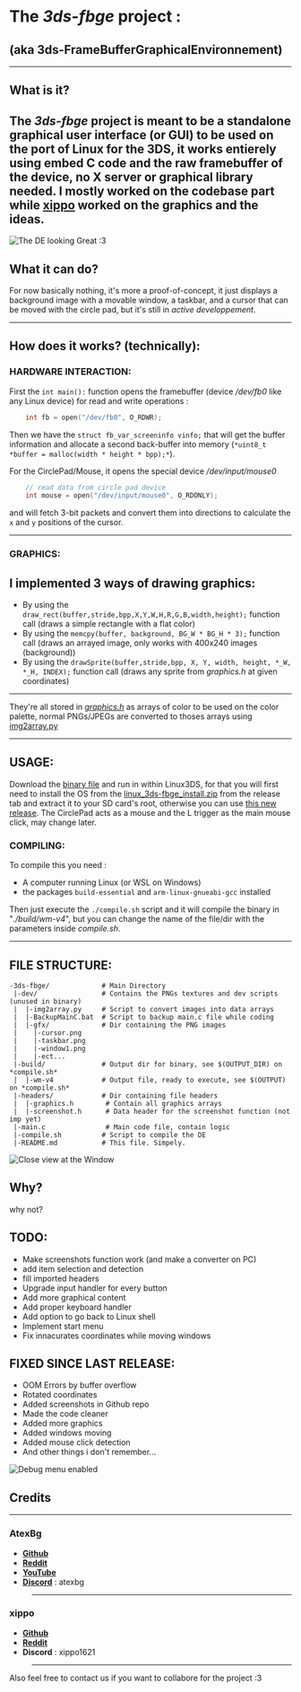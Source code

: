 # The *3ds-fbge* project :
## (aka 3ds-FrameBufferGraphicalEnvironnement)

-------------------------------------------------
## What is it?

The *3ds-fbge* project is meant to be a standalone graphical user interface (or GUI) to be used on the port of Linux for the 3DS, it works entierely using embed C code and the raw framebuffer of the device, no X server or graphical library needed.
I mostly worked on the codebase part while [xippo](https://github.com/AtexBg/3ds-fbge?tab=readme-ov-file#credits) worked on the graphics and the ideas.
-------------------------------------------------

![The DE looking Great :3](picture1.jpg)

## What it can do?
For now basically nothing, it's more a proof-of-concept, it just displays a background image with a movable window, a taskbar, and a cursor that can be moved with the circle pad, but it's still in *active developpement*.

-------------------------------------------------

## How does it works? (technically):

### HARDWARE INTERACTION:
First the `int main():` function opens the framebuffer (device */dev/fb0* like any Linux device) for read and write operations :
```c
	int fb = open("/dev/fb0", O_RDWR);
```
Then we have the `struct fb_var_screeninfo vinfo;` that will get the buffer information and allocate a second back-buffer into memory (`*uint8_t *buffer = malloc(width * height * bpp);*`).

For the CirclePad/Mouse, it opens the special device */dev/input/mouse0*
```c
	// read data from circle pad device
    int mouse = open("/dev/input/mouse0", O_RDONLY);
```
and will fetch 3-bit packets and convert them into directions to calculate the `x` and `y` positions of the cursor.

-------------------------------------------------

### GRAPHICS:

I implemented 3 ways of drawing graphics:
----------------------------
- By using the `draw_rect(buffer,stride,bpp,X,Y,W,H,R,G,B,width,height);` function call (draws a simple rectangle with a flat color)
- By using the `memcpy(buffer, background, BG_W * BG_H * 3);` function call (draws an arrayed image, only works with 400x240 images (background))
- By using the `drawSprite(buffer,stride,bpp, X, Y, width, height, *_W, *_H, INDEX);` function call (draws any sprite from *graphics.h* at given coordinates)
-----------------------------
They're all stored in *[graphics.h](https://github.com/AtexBg/3ds-fbge/blob/main/headers/graphics.h)* as arrays of color to be used on the color palette, normal PNGs/JPEGs are converted to thoses arrays using [img2array.py](https://github.com/AtexBg/3ds-fbge/blob/main/dev/img2array.py)

-----------------------------

## USAGE:
Download the [binary file](https://github.com/AtexBg/3ds-fbge/releases/download/v0.2.0/wm-v4) and run in within Linux3DS, for that you will first need to install the OS from the [linux_3ds-fbge_install.zip](https://github.com/AtexBg/3ds-fbge/releases/download/v0.1.0/linux_3ds-fbge_install.zip) from the release tab and extract it to your SD card's root, otherwise you can use [this new release](https://gbatemp.net/threads/release-linux-for-the-3ds.407187/page-35#post-8522677).
The CirclePad acts as a mouse and the L trigger as the main mouse click, may change later.

### COMPILING:
To compile this you need : 
- A computer running Linux (or WSL on Windows)
- the packages `build-essential` and `arm-linux-gnueabi-gcc` installed

Then just execute the `./compile.sh` script and it will compile the binary in "*./build/wm-v4*", but you can change the name of the file/dir with the parameters inside *compile.sh*.

-----------------------------

## FILE STRUCTURE:

```shell
-3ds-fbge/             # Main Directory
 |-dev/                # Contains the PNGs textures and dev scripts (unused in binary)
 |  |-img2array.py     # Script to convert images into data arrays
 |  |-BackupMainC.bat  # Script to backup main.c file while coding
 |  |-gfx/             # Dir containing the PNG images
 |    |-cursor.png        
 |    |-taskbar.png
 |    |-window1.png
 |    |-ect...
 |-build/              # Output dir for binary, see $(OUTPUT_DIR) on *compile.sh*
 |  |-wm-v4            # Output file, ready to execute, see $(OUTPUT) on *compile.sh*
 |-headers/            # Dir containing file headers
 |  |-graphics.h        # Contain all graphics arrays
 |  |-screenshot.h      # Data header for the screenshot function (not imp yet)
 |-main.c               # Main code file, contain logic
 |-compile.sh          # Script to compile the DE       
 |-README.md           # This file. Simpely.
```

![Close view at the Window](macro.jpg)
## Why?
why not?

## TODO:
- Make screenshots function work (and make a converter on PC)
- add item selection and detection 
- fill imported headers
- Upgrade input handler for every button
- Add more graphical content
- Add proper keyboard handler
- Add option to go back to Linux shell
- Implement start menu
- Fix innacurates coordinates while moving windows


## FIXED SINCE LAST RELEASE:
- OOM Errors by buffer overflow
- Rotated coordinates
- Added screenshots in Github repo
- Made the code cleaner
- Added more graphics
- Added windows moving
- Added mouse click detection
- And other things i don't remember...

![Debug menu enabled](debug.png)

## Credits
--------------------------
### AtexBg
 - [**Github**](https://github.com/AtexBg)
 - [**Reddit**](https://reddit.com/u/AtexBg)
 - [**YouTube**](https://youtube.com/@AtexBg)
 - [**Discord**](https://discord.gg/U3Ktz39w) : atexbg
>----------------------------------------------
### xippo
 - [**Github**](https://github.com/xippopo)
 - [**Reddit**](https://reddit.com/u/Willing-Stomach3649)
 - **Discord** : xippo1621
>-----------------------------------------------
Also feel free to contact us if you want to collabore for the project :3
